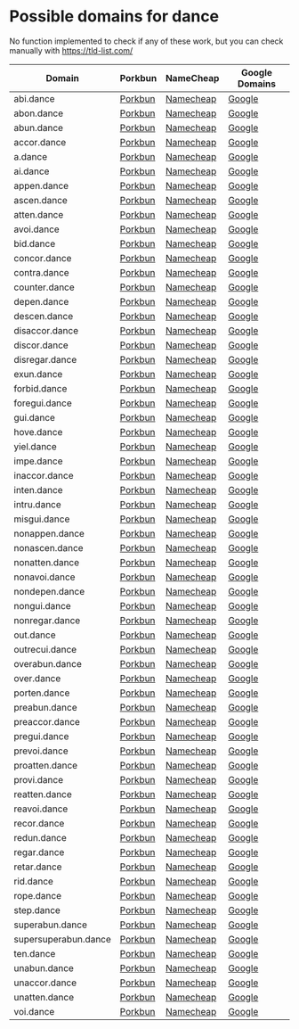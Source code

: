 # Possible domains for dance

No function implemented to check if any of these work, but you can check manually with https://tld-list.com/

| Domain | Porkbun | NameCheap | Google Domains |
|---|---|---|---|
| abi.dance | [Porkbun](https://porkbun.com/checkout/search?prb=e814663da1&tlds=&idnLanguage=&search=search&q=abi.dance) | [Namecheap](https://www.namecheap.com/domains/registration/results/?domain=abi.dance) | [Google](https://domains.google.com/registrar/search?searchTerm=abi.dance) |
| abon.dance | [Porkbun](https://porkbun.com/checkout/search?prb=e814663da1&tlds=&idnLanguage=&search=search&q=abon.dance) | [Namecheap](https://www.namecheap.com/domains/registration/results/?domain=abon.dance) | [Google](https://domains.google.com/registrar/search?searchTerm=abon.dance) |
| abun.dance | [Porkbun](https://porkbun.com/checkout/search?prb=e814663da1&tlds=&idnLanguage=&search=search&q=abun.dance) | [Namecheap](https://www.namecheap.com/domains/registration/results/?domain=abun.dance) | [Google](https://domains.google.com/registrar/search?searchTerm=abun.dance) |
| accor.dance | [Porkbun](https://porkbun.com/checkout/search?prb=e814663da1&tlds=&idnLanguage=&search=search&q=accor.dance) | [Namecheap](https://www.namecheap.com/domains/registration/results/?domain=accor.dance) | [Google](https://domains.google.com/registrar/search?searchTerm=accor.dance) |
| a.dance | [Porkbun](https://porkbun.com/checkout/search?prb=e814663da1&tlds=&idnLanguage=&search=search&q=a.dance) | [Namecheap](https://www.namecheap.com/domains/registration/results/?domain=a.dance) | [Google](https://domains.google.com/registrar/search?searchTerm=a.dance) |
| ai.dance | [Porkbun](https://porkbun.com/checkout/search?prb=e814663da1&tlds=&idnLanguage=&search=search&q=ai.dance) | [Namecheap](https://www.namecheap.com/domains/registration/results/?domain=ai.dance) | [Google](https://domains.google.com/registrar/search?searchTerm=ai.dance) |
| appen.dance | [Porkbun](https://porkbun.com/checkout/search?prb=e814663da1&tlds=&idnLanguage=&search=search&q=appen.dance) | [Namecheap](https://www.namecheap.com/domains/registration/results/?domain=appen.dance) | [Google](https://domains.google.com/registrar/search?searchTerm=appen.dance) |
| ascen.dance | [Porkbun](https://porkbun.com/checkout/search?prb=e814663da1&tlds=&idnLanguage=&search=search&q=ascen.dance) | [Namecheap](https://www.namecheap.com/domains/registration/results/?domain=ascen.dance) | [Google](https://domains.google.com/registrar/search?searchTerm=ascen.dance) |
| atten.dance | [Porkbun](https://porkbun.com/checkout/search?prb=e814663da1&tlds=&idnLanguage=&search=search&q=atten.dance) | [Namecheap](https://www.namecheap.com/domains/registration/results/?domain=atten.dance) | [Google](https://domains.google.com/registrar/search?searchTerm=atten.dance) |
| avoi.dance | [Porkbun](https://porkbun.com/checkout/search?prb=e814663da1&tlds=&idnLanguage=&search=search&q=avoi.dance) | [Namecheap](https://www.namecheap.com/domains/registration/results/?domain=avoi.dance) | [Google](https://domains.google.com/registrar/search?searchTerm=avoi.dance) |
| bid.dance | [Porkbun](https://porkbun.com/checkout/search?prb=e814663da1&tlds=&idnLanguage=&search=search&q=bid.dance) | [Namecheap](https://www.namecheap.com/domains/registration/results/?domain=bid.dance) | [Google](https://domains.google.com/registrar/search?searchTerm=bid.dance) |
| concor.dance | [Porkbun](https://porkbun.com/checkout/search?prb=e814663da1&tlds=&idnLanguage=&search=search&q=concor.dance) | [Namecheap](https://www.namecheap.com/domains/registration/results/?domain=concor.dance) | [Google](https://domains.google.com/registrar/search?searchTerm=concor.dance) |
| contra.dance | [Porkbun](https://porkbun.com/checkout/search?prb=e814663da1&tlds=&idnLanguage=&search=search&q=contra.dance) | [Namecheap](https://www.namecheap.com/domains/registration/results/?domain=contra.dance) | [Google](https://domains.google.com/registrar/search?searchTerm=contra.dance) |
| counter.dance | [Porkbun](https://porkbun.com/checkout/search?prb=e814663da1&tlds=&idnLanguage=&search=search&q=counter.dance) | [Namecheap](https://www.namecheap.com/domains/registration/results/?domain=counter.dance) | [Google](https://domains.google.com/registrar/search?searchTerm=counter.dance) |
| depen.dance | [Porkbun](https://porkbun.com/checkout/search?prb=e814663da1&tlds=&idnLanguage=&search=search&q=depen.dance) | [Namecheap](https://www.namecheap.com/domains/registration/results/?domain=depen.dance) | [Google](https://domains.google.com/registrar/search?searchTerm=depen.dance) |
| descen.dance | [Porkbun](https://porkbun.com/checkout/search?prb=e814663da1&tlds=&idnLanguage=&search=search&q=descen.dance) | [Namecheap](https://www.namecheap.com/domains/registration/results/?domain=descen.dance) | [Google](https://domains.google.com/registrar/search?searchTerm=descen.dance) |
| disaccor.dance | [Porkbun](https://porkbun.com/checkout/search?prb=e814663da1&tlds=&idnLanguage=&search=search&q=disaccor.dance) | [Namecheap](https://www.namecheap.com/domains/registration/results/?domain=disaccor.dance) | [Google](https://domains.google.com/registrar/search?searchTerm=disaccor.dance) |
| discor.dance | [Porkbun](https://porkbun.com/checkout/search?prb=e814663da1&tlds=&idnLanguage=&search=search&q=discor.dance) | [Namecheap](https://www.namecheap.com/domains/registration/results/?domain=discor.dance) | [Google](https://domains.google.com/registrar/search?searchTerm=discor.dance) |
| disregar.dance | [Porkbun](https://porkbun.com/checkout/search?prb=e814663da1&tlds=&idnLanguage=&search=search&q=disregar.dance) | [Namecheap](https://www.namecheap.com/domains/registration/results/?domain=disregar.dance) | [Google](https://domains.google.com/registrar/search?searchTerm=disregar.dance) |
| exun.dance | [Porkbun](https://porkbun.com/checkout/search?prb=e814663da1&tlds=&idnLanguage=&search=search&q=exun.dance) | [Namecheap](https://www.namecheap.com/domains/registration/results/?domain=exun.dance) | [Google](https://domains.google.com/registrar/search?searchTerm=exun.dance) |
| forbid.dance | [Porkbun](https://porkbun.com/checkout/search?prb=e814663da1&tlds=&idnLanguage=&search=search&q=forbid.dance) | [Namecheap](https://www.namecheap.com/domains/registration/results/?domain=forbid.dance) | [Google](https://domains.google.com/registrar/search?searchTerm=forbid.dance) |
| foregui.dance | [Porkbun](https://porkbun.com/checkout/search?prb=e814663da1&tlds=&idnLanguage=&search=search&q=foregui.dance) | [Namecheap](https://www.namecheap.com/domains/registration/results/?domain=foregui.dance) | [Google](https://domains.google.com/registrar/search?searchTerm=foregui.dance) |
| gui.dance | [Porkbun](https://porkbun.com/checkout/search?prb=e814663da1&tlds=&idnLanguage=&search=search&q=gui.dance) | [Namecheap](https://www.namecheap.com/domains/registration/results/?domain=gui.dance) | [Google](https://domains.google.com/registrar/search?searchTerm=gui.dance) |
| hove.dance | [Porkbun](https://porkbun.com/checkout/search?prb=e814663da1&tlds=&idnLanguage=&search=search&q=hove.dance) | [Namecheap](https://www.namecheap.com/domains/registration/results/?domain=hove.dance) | [Google](https://domains.google.com/registrar/search?searchTerm=hove.dance) |
| yiel.dance | [Porkbun](https://porkbun.com/checkout/search?prb=e814663da1&tlds=&idnLanguage=&search=search&q=yiel.dance) | [Namecheap](https://www.namecheap.com/domains/registration/results/?domain=yiel.dance) | [Google](https://domains.google.com/registrar/search?searchTerm=yiel.dance) |
| impe.dance | [Porkbun](https://porkbun.com/checkout/search?prb=e814663da1&tlds=&idnLanguage=&search=search&q=impe.dance) | [Namecheap](https://www.namecheap.com/domains/registration/results/?domain=impe.dance) | [Google](https://domains.google.com/registrar/search?searchTerm=impe.dance) |
| inaccor.dance | [Porkbun](https://porkbun.com/checkout/search?prb=e814663da1&tlds=&idnLanguage=&search=search&q=inaccor.dance) | [Namecheap](https://www.namecheap.com/domains/registration/results/?domain=inaccor.dance) | [Google](https://domains.google.com/registrar/search?searchTerm=inaccor.dance) |
| inten.dance | [Porkbun](https://porkbun.com/checkout/search?prb=e814663da1&tlds=&idnLanguage=&search=search&q=inten.dance) | [Namecheap](https://www.namecheap.com/domains/registration/results/?domain=inten.dance) | [Google](https://domains.google.com/registrar/search?searchTerm=inten.dance) |
| intru.dance | [Porkbun](https://porkbun.com/checkout/search?prb=e814663da1&tlds=&idnLanguage=&search=search&q=intru.dance) | [Namecheap](https://www.namecheap.com/domains/registration/results/?domain=intru.dance) | [Google](https://domains.google.com/registrar/search?searchTerm=intru.dance) |
| misgui.dance | [Porkbun](https://porkbun.com/checkout/search?prb=e814663da1&tlds=&idnLanguage=&search=search&q=misgui.dance) | [Namecheap](https://www.namecheap.com/domains/registration/results/?domain=misgui.dance) | [Google](https://domains.google.com/registrar/search?searchTerm=misgui.dance) |
| nonappen.dance | [Porkbun](https://porkbun.com/checkout/search?prb=e814663da1&tlds=&idnLanguage=&search=search&q=nonappen.dance) | [Namecheap](https://www.namecheap.com/domains/registration/results/?domain=nonappen.dance) | [Google](https://domains.google.com/registrar/search?searchTerm=nonappen.dance) |
| nonascen.dance | [Porkbun](https://porkbun.com/checkout/search?prb=e814663da1&tlds=&idnLanguage=&search=search&q=nonascen.dance) | [Namecheap](https://www.namecheap.com/domains/registration/results/?domain=nonascen.dance) | [Google](https://domains.google.com/registrar/search?searchTerm=nonascen.dance) |
| nonatten.dance | [Porkbun](https://porkbun.com/checkout/search?prb=e814663da1&tlds=&idnLanguage=&search=search&q=nonatten.dance) | [Namecheap](https://www.namecheap.com/domains/registration/results/?domain=nonatten.dance) | [Google](https://domains.google.com/registrar/search?searchTerm=nonatten.dance) |
| nonavoi.dance | [Porkbun](https://porkbun.com/checkout/search?prb=e814663da1&tlds=&idnLanguage=&search=search&q=nonavoi.dance) | [Namecheap](https://www.namecheap.com/domains/registration/results/?domain=nonavoi.dance) | [Google](https://domains.google.com/registrar/search?searchTerm=nonavoi.dance) |
| nondepen.dance | [Porkbun](https://porkbun.com/checkout/search?prb=e814663da1&tlds=&idnLanguage=&search=search&q=nondepen.dance) | [Namecheap](https://www.namecheap.com/domains/registration/results/?domain=nondepen.dance) | [Google](https://domains.google.com/registrar/search?searchTerm=nondepen.dance) |
| nongui.dance | [Porkbun](https://porkbun.com/checkout/search?prb=e814663da1&tlds=&idnLanguage=&search=search&q=nongui.dance) | [Namecheap](https://www.namecheap.com/domains/registration/results/?domain=nongui.dance) | [Google](https://domains.google.com/registrar/search?searchTerm=nongui.dance) |
| nonregar.dance | [Porkbun](https://porkbun.com/checkout/search?prb=e814663da1&tlds=&idnLanguage=&search=search&q=nonregar.dance) | [Namecheap](https://www.namecheap.com/domains/registration/results/?domain=nonregar.dance) | [Google](https://domains.google.com/registrar/search?searchTerm=nonregar.dance) |
| out.dance | [Porkbun](https://porkbun.com/checkout/search?prb=e814663da1&tlds=&idnLanguage=&search=search&q=out.dance) | [Namecheap](https://www.namecheap.com/domains/registration/results/?domain=out.dance) | [Google](https://domains.google.com/registrar/search?searchTerm=out.dance) |
| outrecui.dance | [Porkbun](https://porkbun.com/checkout/search?prb=e814663da1&tlds=&idnLanguage=&search=search&q=outrecui.dance) | [Namecheap](https://www.namecheap.com/domains/registration/results/?domain=outrecui.dance) | [Google](https://domains.google.com/registrar/search?searchTerm=outrecui.dance) |
| overabun.dance | [Porkbun](https://porkbun.com/checkout/search?prb=e814663da1&tlds=&idnLanguage=&search=search&q=overabun.dance) | [Namecheap](https://www.namecheap.com/domains/registration/results/?domain=overabun.dance) | [Google](https://domains.google.com/registrar/search?searchTerm=overabun.dance) |
| over.dance | [Porkbun](https://porkbun.com/checkout/search?prb=e814663da1&tlds=&idnLanguage=&search=search&q=over.dance) | [Namecheap](https://www.namecheap.com/domains/registration/results/?domain=over.dance) | [Google](https://domains.google.com/registrar/search?searchTerm=over.dance) |
| porten.dance | [Porkbun](https://porkbun.com/checkout/search?prb=e814663da1&tlds=&idnLanguage=&search=search&q=porten.dance) | [Namecheap](https://www.namecheap.com/domains/registration/results/?domain=porten.dance) | [Google](https://domains.google.com/registrar/search?searchTerm=porten.dance) |
| preabun.dance | [Porkbun](https://porkbun.com/checkout/search?prb=e814663da1&tlds=&idnLanguage=&search=search&q=preabun.dance) | [Namecheap](https://www.namecheap.com/domains/registration/results/?domain=preabun.dance) | [Google](https://domains.google.com/registrar/search?searchTerm=preabun.dance) |
| preaccor.dance | [Porkbun](https://porkbun.com/checkout/search?prb=e814663da1&tlds=&idnLanguage=&search=search&q=preaccor.dance) | [Namecheap](https://www.namecheap.com/domains/registration/results/?domain=preaccor.dance) | [Google](https://domains.google.com/registrar/search?searchTerm=preaccor.dance) |
| pregui.dance | [Porkbun](https://porkbun.com/checkout/search?prb=e814663da1&tlds=&idnLanguage=&search=search&q=pregui.dance) | [Namecheap](https://www.namecheap.com/domains/registration/results/?domain=pregui.dance) | [Google](https://domains.google.com/registrar/search?searchTerm=pregui.dance) |
| prevoi.dance | [Porkbun](https://porkbun.com/checkout/search?prb=e814663da1&tlds=&idnLanguage=&search=search&q=prevoi.dance) | [Namecheap](https://www.namecheap.com/domains/registration/results/?domain=prevoi.dance) | [Google](https://domains.google.com/registrar/search?searchTerm=prevoi.dance) |
| proatten.dance | [Porkbun](https://porkbun.com/checkout/search?prb=e814663da1&tlds=&idnLanguage=&search=search&q=proatten.dance) | [Namecheap](https://www.namecheap.com/domains/registration/results/?domain=proatten.dance) | [Google](https://domains.google.com/registrar/search?searchTerm=proatten.dance) |
| provi.dance | [Porkbun](https://porkbun.com/checkout/search?prb=e814663da1&tlds=&idnLanguage=&search=search&q=provi.dance) | [Namecheap](https://www.namecheap.com/domains/registration/results/?domain=provi.dance) | [Google](https://domains.google.com/registrar/search?searchTerm=provi.dance) |
| reatten.dance | [Porkbun](https://porkbun.com/checkout/search?prb=e814663da1&tlds=&idnLanguage=&search=search&q=reatten.dance) | [Namecheap](https://www.namecheap.com/domains/registration/results/?domain=reatten.dance) | [Google](https://domains.google.com/registrar/search?searchTerm=reatten.dance) |
| reavoi.dance | [Porkbun](https://porkbun.com/checkout/search?prb=e814663da1&tlds=&idnLanguage=&search=search&q=reavoi.dance) | [Namecheap](https://www.namecheap.com/domains/registration/results/?domain=reavoi.dance) | [Google](https://domains.google.com/registrar/search?searchTerm=reavoi.dance) |
| recor.dance | [Porkbun](https://porkbun.com/checkout/search?prb=e814663da1&tlds=&idnLanguage=&search=search&q=recor.dance) | [Namecheap](https://www.namecheap.com/domains/registration/results/?domain=recor.dance) | [Google](https://domains.google.com/registrar/search?searchTerm=recor.dance) |
| redun.dance | [Porkbun](https://porkbun.com/checkout/search?prb=e814663da1&tlds=&idnLanguage=&search=search&q=redun.dance) | [Namecheap](https://www.namecheap.com/domains/registration/results/?domain=redun.dance) | [Google](https://domains.google.com/registrar/search?searchTerm=redun.dance) |
| regar.dance | [Porkbun](https://porkbun.com/checkout/search?prb=e814663da1&tlds=&idnLanguage=&search=search&q=regar.dance) | [Namecheap](https://www.namecheap.com/domains/registration/results/?domain=regar.dance) | [Google](https://domains.google.com/registrar/search?searchTerm=regar.dance) |
| retar.dance | [Porkbun](https://porkbun.com/checkout/search?prb=e814663da1&tlds=&idnLanguage=&search=search&q=retar.dance) | [Namecheap](https://www.namecheap.com/domains/registration/results/?domain=retar.dance) | [Google](https://domains.google.com/registrar/search?searchTerm=retar.dance) |
| rid.dance | [Porkbun](https://porkbun.com/checkout/search?prb=e814663da1&tlds=&idnLanguage=&search=search&q=rid.dance) | [Namecheap](https://www.namecheap.com/domains/registration/results/?domain=rid.dance) | [Google](https://domains.google.com/registrar/search?searchTerm=rid.dance) |
| rope.dance | [Porkbun](https://porkbun.com/checkout/search?prb=e814663da1&tlds=&idnLanguage=&search=search&q=rope.dance) | [Namecheap](https://www.namecheap.com/domains/registration/results/?domain=rope.dance) | [Google](https://domains.google.com/registrar/search?searchTerm=rope.dance) |
| step.dance | [Porkbun](https://porkbun.com/checkout/search?prb=e814663da1&tlds=&idnLanguage=&search=search&q=step.dance) | [Namecheap](https://www.namecheap.com/domains/registration/results/?domain=step.dance) | [Google](https://domains.google.com/registrar/search?searchTerm=step.dance) |
| superabun.dance | [Porkbun](https://porkbun.com/checkout/search?prb=e814663da1&tlds=&idnLanguage=&search=search&q=superabun.dance) | [Namecheap](https://www.namecheap.com/domains/registration/results/?domain=superabun.dance) | [Google](https://domains.google.com/registrar/search?searchTerm=superabun.dance) |
| supersuperabun.dance | [Porkbun](https://porkbun.com/checkout/search?prb=e814663da1&tlds=&idnLanguage=&search=search&q=supersuperabun.dance) | [Namecheap](https://www.namecheap.com/domains/registration/results/?domain=supersuperabun.dance) | [Google](https://domains.google.com/registrar/search?searchTerm=supersuperabun.dance) |
| ten.dance | [Porkbun](https://porkbun.com/checkout/search?prb=e814663da1&tlds=&idnLanguage=&search=search&q=ten.dance) | [Namecheap](https://www.namecheap.com/domains/registration/results/?domain=ten.dance) | [Google](https://domains.google.com/registrar/search?searchTerm=ten.dance) |
| unabun.dance | [Porkbun](https://porkbun.com/checkout/search?prb=e814663da1&tlds=&idnLanguage=&search=search&q=unabun.dance) | [Namecheap](https://www.namecheap.com/domains/registration/results/?domain=unabun.dance) | [Google](https://domains.google.com/registrar/search?searchTerm=unabun.dance) |
| unaccor.dance | [Porkbun](https://porkbun.com/checkout/search?prb=e814663da1&tlds=&idnLanguage=&search=search&q=unaccor.dance) | [Namecheap](https://www.namecheap.com/domains/registration/results/?domain=unaccor.dance) | [Google](https://domains.google.com/registrar/search?searchTerm=unaccor.dance) |
| unatten.dance | [Porkbun](https://porkbun.com/checkout/search?prb=e814663da1&tlds=&idnLanguage=&search=search&q=unatten.dance) | [Namecheap](https://www.namecheap.com/domains/registration/results/?domain=unatten.dance) | [Google](https://domains.google.com/registrar/search?searchTerm=unatten.dance) |
| voi.dance | [Porkbun](https://porkbun.com/checkout/search?prb=e814663da1&tlds=&idnLanguage=&search=search&q=voi.dance) | [Namecheap](https://www.namecheap.com/domains/registration/results/?domain=voi.dance) | [Google](https://domains.google.com/registrar/search?searchTerm=voi.dance) |
